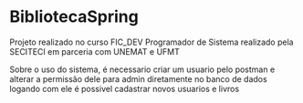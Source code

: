 # BibliotecaSpring

Projeto realizado no curso FIC_DEV Programador de Sistema realizado pela SECITECI em parceria com UNEMAT e UFMT

Sobre o uso do sistema, é necessario criar um usuario pelo postman
e alterar a permissão dele para admin diretamente no banco de dados
logando com ele é possivel cadastrar novos usuarios e livros